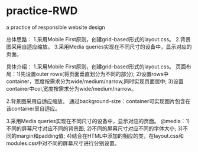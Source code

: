 # practice-RWD
a practice of responsible website design

总体思路：
1.采用Mobile First原则，创建grid-based形式的layout.css。
2.背景图采用自适应缩放。
3.采用Media queries实现在不同尺寸的设备中，显示对应的页面。


具体介绍：
1.采用Mobile First原则，创建grid-based形式的layout.css。
页面布局：1)先设置outer rows(将页面垂直划分为不同的部分);
	  2)设置rows中container，宽度按需求分为wide/medium/narrow,同时实现页面居中;
 	  3)设置container中col,宽度按需求分为wide/medium/narrow。

2.背景图采用自适应缩放。
通过background-size：container可实现图片包含在该container里自适应。

3.采用Media queries实现在不同尺寸的设备中，显示对应的页面。
@media：1)不同的屏幕尺寸对应不同的背景图;
	2)不同的屏幕尺寸对应不同的字体大小;
	3)不同的margin和padding值;
	4)结合在HTML中添加的相应的类，在layout.css和modules.css中对不同的屏幕尺寸进行分别设置。

